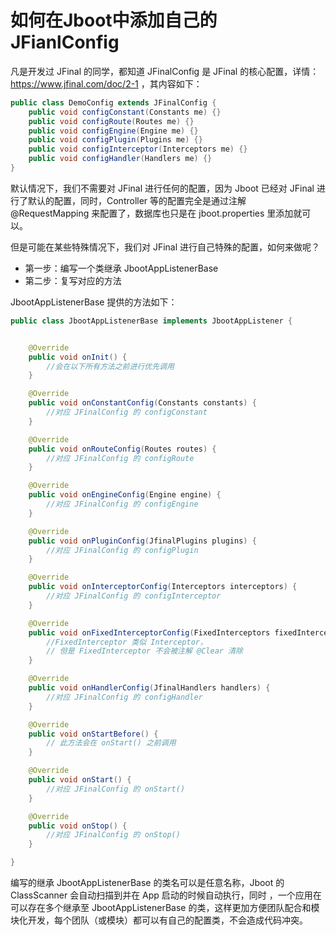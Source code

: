 # 如何在Jboot中添加自己的 JFianlConfig

凡是开发过 JFinal 的同学，都知道 JFinalConfig 是 JFinal 的核心配置，详情： https://www.jfinal.com/doc/2-1 ，其内容如下：

```java
public class DemoConfig extends JFinalConfig {
    public void configConstant(Constants me) {}
    public void configRoute(Routes me) {}
    public void configEngine(Engine me) {}
    public void configPlugin(Plugins me) {}
    public void configInterceptor(Interceptors me) {}
    public void configHandler(Handlers me) {}
}
```

默认情况下，我们不需要对 JFinal 进行任何的配置，因为 Jboot 已经对 JFinal 进行了默认的配置，同时，Controller 等的配置完全是通过注解
@RequestMapping 来配置了，数据库也只是在 jboot.properties 里添加就可以。


但是可能在某些特殊情况下，我们对 JFinal 进行自己特殊的配置，如何来做呢？

- 第一步：编写一个类继承 JbootAppListenerBase 
- 第二步：复写对应的方法


JbootAppListenerBase 提供的方法如下：

```java
public class JbootAppListenerBase implements JbootAppListener {


    @Override
    public void onInit() { 
        //会在以下所有方法之前进行优先调用
    }

    @Override
    public void onConstantConfig(Constants constants) { 
        //对应 JFinalConfig 的 configConstant
    }

    @Override
    public void onRouteConfig(Routes routes) {
        //对应 JFinalConfig 的 configRoute
    }

    @Override
    public void onEngineConfig(Engine engine) {
        //对应 JFinalConfig 的 configEngine
    }

    @Override
    public void onPluginConfig(JfinalPlugins plugins) {
        //对应 JFinalConfig 的 configPlugin
    }

    @Override
    public void onInterceptorConfig(Interceptors interceptors) {
        //对应 JFinalConfig 的 configInterceptor
    }

    @Override
    public void onFixedInterceptorConfig(FixedInterceptors fixedInterceptors) {
        //FixedInterceptor 类似 Interceptor，
        // 但是 FixedInterceptor 不会被注解 @Clear 清除
    }

    @Override
    public void onHandlerConfig(JfinalHandlers handlers) {
        //对应 JFinalConfig 的 configHandler
    }

    @Override
    public void onStartBefore() {
        // 此方法会在 onStart() 之前调用
    }

    @Override
    public void onStart() {
        //对应 JFinalConfig 的 onStart()
    }

    @Override
    public void onStop() {
        //对应 JFinalConfig 的 onStop()
    }

}
```

编写的继承 JbootAppListenerBase 的类名可以是任意名称，Jboot 的 ClassScanner 会自动扫描到并在 App 启动的时候自动执行，同时 ，一个应用在可以存在多个继承至 JbootAppListenerBase 的类，这样更加方便团队配合和模块化开发，每个团队（或模块）都可以有自己的配置类，不会造成代码冲突。